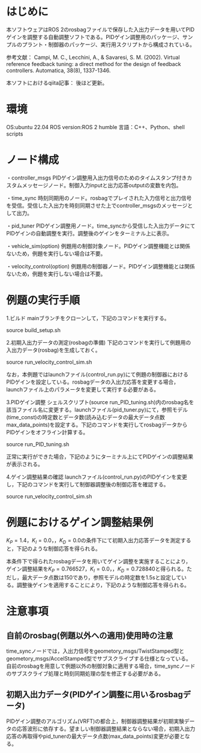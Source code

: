 # はじめに
本ソフトウェアはROS 2のrosbagファイルで保存した入出力データを用いてPIDゲインを調整する自動調整ソフトである。PIDゲイン調整用のパッケージ、サンプルのプラント・制御器のパッケージ、実行用スクリプトから構成されている。

参考文献：
Campi, M. C., Lecchini, A., & Savaresi, S. M. (2002). Virtual reference feedback tuning: a direct method for the design of feedback controllers. Automatica, 38(8), 1337-1346.

本ソフトにおけるqiita記事：
後ほど更新。

# 環境
OS:ubuntu 22.04
ROS version:ROS 2 humble
言語：C++、Python、shell scripts

# ノード構成
・controller_msgs
PIDゲイン調整用入出力信号のためのタイムスタンプ付きカスタムメッセージノード。制御入力inputと出力応答outputの変数を内包。

・time_sync
時刻同期用のノード。rosbagでプレイされた入力信号と出力信号を受信。受信した入出力を時刻同期させた上でcontroller_msgsのメッセージとして出力。

・pid_tuner
PIDゲイン調整用ノード。time_syncから受信した入出力データにてPIDゲインの自動調整を実行。調整後のゲインをターミナル上に表示。

・vehicle_sim(option)
例題用の制御対象ノード。PIDゲイン調整機能とは関係ないため，例題を実行しない場合は不要。

・velocity_control(option)
例題用の制御器ノード。PIDゲイン調整機能とは関係ないため，例題を実行しない場合は不要。

# 例題の実行手順
1.ビルド
mainブランチをクローンして，下記のコマンドを実行する。

source build_setup.sh

2.初期入出力データの測定(rosbagの準備)
下記のコマンドを実行して例題用の入出力データ(rosbag)を生成しておく。

source run_velocity_control_sim.sh

なお，本例題ではlaunchファイル(control_run.py)にて例題の制御器におけるPIDゲインを設定している。rosbagデータの入出力応答を変更する場合，launchファイル上のパラメータを変更して実行する必要がある。

3.PIDゲイン調整
シェルスクリプト(source run_PID_tuning.sh)内のrosbag名を該当ファイル名に変更する。launchファイル(pid_tuner.py)にて，参照モデル(time_const)の時定数とデータ数(読み込むデータの最大データ点数max_data_points)を設定する。下記のコマンドを実行してrosbagデータからPIDゲインをオフライン計算する。

source run_PID_tuning.sh

正常に実行ができた場合，下記のようにターミナル上にてPIDゲインの調整結果が表示される。


4.ゲイン調整結果の確認
launchファイル(control_run.py)のPIDゲインを変更し，下記のコマンドを実行して制御器調整後の制御応答を確認する。

source run_velocity_control_sim.sh

# 例題におけるゲイン調整結果例
$K_{P}=1.4$，$K_{I}=0.0$，，$K_{D}=0.0$の条件下にて初期入出力応答データを測定すると，下記のような制御応答を得られる。


本条件下で得られたrosbagデータを用いてゲイン調整を実施することにより，ゲイン調整結果を$K_{P}=0.766527$，$K_{I}=0.0$，，$K_{D}=0.728840$と得られる。ただし，最大データ点数は150であり，参照モデルの時定数を1.5sと設定している。調整後ゲインを適用することにより，下記のような制御応答を得られる。


# 注意事項
## 自前のrosbag(例題以外への適用)使用時の注意
time_syncノードでは，入出力信号をgeometory_msgs/TwistStamped型とgeometory_msgs/AccelStamped型でサブスクライブする仕様となっている。自前のrosbagを用意して例題以外の制御対象に適用する場合，time_syncノードのサブスクライブ処理と時刻同期処理の型を修正する必要がある。

## 初期入出力データ(PIDゲイン調整に用いるrosbagデータ)
PIDゲイン調整のアルゴリズム(VRFT)の都合上，制御器調整結果が初期実験データの応答波形に依存する。望ましい制御器調整結果とならない場合，初期入出力応答の再取得やpid_tunerの最大データ点数(max_data_points)変更が必要となる。